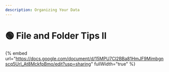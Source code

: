 ```yaml
---
description: Organizing Your Data
---
```


# 🟢 File and Folder Tips II

{% embed url="https://docs.google.com/document/d/15MPU7Cl2BBa81HmJF9Mimbgnscq5UrI_At8MckfpBmo/edit?usp=sharing" fullWidth="true" %}
